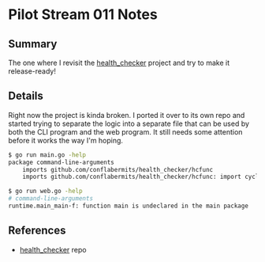 # Pilot Stream 011 Notes

## Summary

The one where I revisit the [health_checker](https://github.com/conflabermits/health_checker) project and try to make it release-ready!

## Details

Right now the project is kinda broken. I ported it over to its own repo and started trying to separate the logic into a separate file that can be used by both the CLI program and the web program. It still needs some attention before it works the way I'm hoping.

```bash
$ go run main.go -help
package command-line-arguments
	imports github.com/conflabermits/health_checker/hcfunc
	imports github.com/conflabermits/health_checker/hcfunc: import cycle not allowed
```

```bash
$ go run web.go -help
# command-line-arguments
runtime.main_main·f: function main is undeclared in the main package
```

## References

* [health_checker](https://github.com/conflabermits/health_checker) repo
